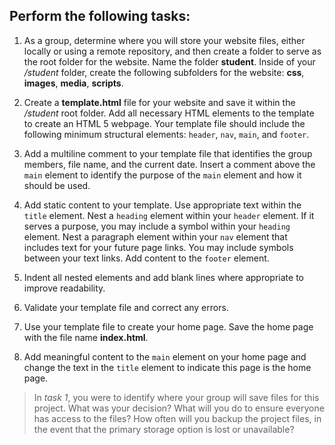 ## Perform the following tasks:

1. As a group, determine where you will store your website files, either locally or using a remote repository, and then create a folder to serve as the root folder for the website. Name the folder **student**. Inside of your */student* folder, create the following subfolders for the website: **css**, **images**, **media**, **scripts**.

2. Create a **template.html** file for your website and save it within the */student* root folder. Add all necessary HTML elements to the template to create an HTML 5 webpage. Your template file should include the following minimum structural elements: `header`, `nav`, `main`, and `footer`.

3. Add a multiline comment to your template file that identifies the group members, file name, and the current date. Insert a comment above the `main` element to identify the purpose of the `main` element and how it should be used.

4. Add static content to your template. Use appropriate text within the `title` element. Nest a `heading` element within your `header` element. If it serves a purpose, you may include a symbol within your `heading` element. Nest a paragraph element within your `nav` element that includes text for your future page links. You may include symbols between your text links. Add content to the `footer` element.

5. Indent all nested elements and add blank lines where appropriate to improve readability. 

6. Validate your template file and correct any errors. 

7. Use your template file to create your home page. Save the home page with the file name **index.html**.

8. Add meaningful content to the `main` element on your home page and change the text in the `title` element to indicate this page is the home page. 

> In *task 1*, you were to identify where your group will save files for this project. What was your decision? What will you do to ensure everyone has access to the files? How often will you backup the project files, in the event that the primary storage option is lost or unavailable?
